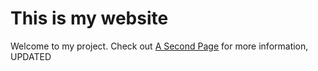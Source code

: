 # This is my website

Welcome to my project. Check out [A Second Page](about.html) for more information, UPDATED
